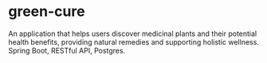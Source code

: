 # green-cure
An application that helps users discover medicinal plants and their potential health benefits, providing natural remedies and supporting holistic wellness. Spring Boot, RESTful API, Postgres.
